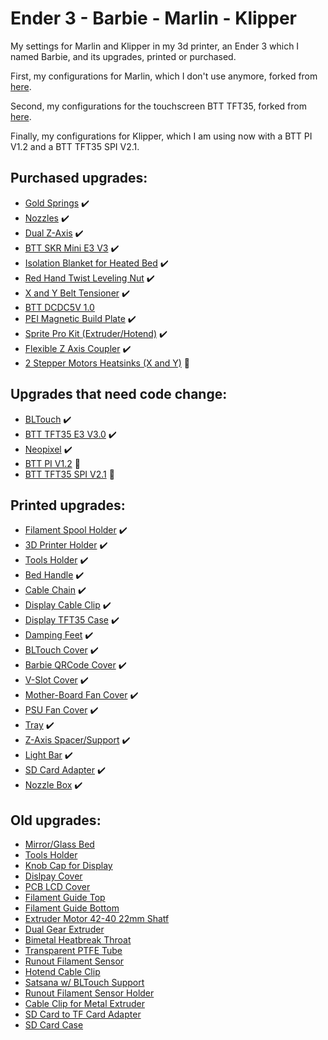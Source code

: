 # Ender 3 - Barbie - Marlin - Klipper

My settings for Marlin and Klipper in my 3d printer, an Ender 3 which I named Barbie, and its upgrades, printed or purchased.

First, my configurations for Marlin, which I don't use anymore, forked from [here](https://github.com/MarlinFirmware/Marlin/tree/bugfix-2.1.x).

Second, my configurations for the touchscreen BTT TFT35, forked from [here](https://github.com/bigtreetech/BIGTREETECH-TouchScreenFirmware).

Finally, my configurations for Klipper, which I am using now with a BTT PI V1.2 and a BTT TFT35 SPI V2.1.

## Purchased upgrades:

- [Gold Springs](https://shopee.com.br/kit-4-molas-niveladoras-Ender-3-Ender-3-Pro-Ender-3-V2-Cr-5-Cr-7-Cr-10upgrade-8mmx20mm-metal-i.603003137.17478599433) :heavy_check_mark:
- [Nozzles](https://produto.mercadolivre.com.br/MLB-3283122711-5x-bicos-mk-ender-3-s1-propluscr-6-se-cr-10-ender-5-v3-_JM?quantity=2) :heavy_check_mark:
- [Dual Z-Axis](https://pt.aliexpress.com/item/1005001699139678.html?spm=a2g0o.order_list.order_list_main.31.20e4caa4VstYAh&gatewayAdapt=glo2bra) :heavy_check_mark:
- [BTT SKR Mini E3 V3](https://pt.aliexpress.com/item/1005003519885899.html?spm=a2g0o.order_list.order_list_main.10.20e4caa4VstYAh&gatewayAdapt=glo2bra) :heavy_check_mark:
- [Isolation Blanket for Heated Bed](https://pt.aliexpress.com/item/32969500959.html?spm=a2g0o.order_list.order_list_main.21.20e4caa4VstYAh&gatewayAdapt=glo2bra) :heavy_check_mark:
- [Red Hand Twist Leveling Nut](https://pt.aliexpress.com/item/1005002492320752.html?spm=a2g0o.order_detail.order_detail_item.12.2a5e4c7frX9HCR&gatewayAdapt=glo2bra) :heavy_check_mark:
- [X and Y Belt Tensioner](https://pt.aliexpress.com/item/4000253369657.html?spm=a2g0o.order_list.order_list_main.17.20e4caa4GX1bqt&gatewayAdapt=glo2bra) :heavy_check_mark:
- [BTT DCDC5V 1.0](https://pt.aliexpress.com/item/4000474224890.html?spm=a2g0o.order_list.order_list_main.4.20e4caa4GX1bqt&gatewayAdapt=glo2bra) 
- [PEI Magnetic Build Plate](https://www.aliexpress.com/item/1005005536007858.html?spm=a2g0o.order_list.order_list_main.4.20e4caa47afA3l&gatewayAdapt=glo2bra) :heavy_check_mark:
- [Sprite Pro Kit (Extruder/Hotend)](https://pt.aliexpress.com/item/1005005048345778.html?spm=a2g0o.order_list.order_list_main.69.4b90caa4iFrj09&gatewayAdapt=glo2bra) :heavy_check_mark:
- [Flexible Z Axis Coupler](https://pt.aliexpress.com/item/10000388878608.html?spm=a2g0o.cart.0.0.25267f067JcsdN&mp=1&gatewayAdapt=glo2bra) :heavy_check_mark:
- [2 Stepper Motors Heatsinks (X and Y)](https://pt.aliexpress.com/item/1005004067477643.html?spm=a2g0o.cart.0.0.25267f067JcsdN&mp=1&gatewayAdapt=glo2bra) :construction:

## Upgrades that need code change:

- [BLTouch](https://produto.mercadolivre.com.br/MLB-1568231923-bl-touch-sensor-auto-nivelamento-impressora-3d-cnc-bltouch-_JM) :heavy_check_mark:
- [BTT TFT35 E3 V3.0](https://pt.aliexpress.com/item/4000365519309.html?spm=a2g0o.order_list.order_list_main.35.20e4caa47ACQyZ&gatewayAdapt=glo2bra) :heavy_check_mark:
- [Neopixel](https://pt.aliexpress.com/item/1005005246257542.html?spm=a2g0o.order_list.order_list_main.23.20e4caa47ACQyZ&gatewayAdapt=glo2bra) :heavy_check_mark:
- [BTT PI V1.2](https://pt.aliexpress.com/item/1005006045269463.html?spm=a2g0o.order_list.order_list_main.65.1b39caa4mPYDFK&gatewayAdapt=glo2bra) :construction:
- [BTT TFT35 SPI V2.1](https://pt.aliexpress.com/item/1005005114935485.html?spm=a2g0o.order_list.order_list_main.41.1b39caa4mPYDFK&gatewayAdapt=glo2bra) :construction:

## Printed upgrades:

- [Filament Spool Holder](https://www.thingiverse.com/thing:3209211) :heavy_check_mark:
- [3D Printer Holder](https://www.thingiverse.com/thing:5503750) :heavy_check_mark:
- [Tools Holder](https://www.thingiverse.com/thing:6100998) :heavy_check_mark:
- [Bed Handle](https://www.thingiverse.com/thing:2957507) :heavy_check_mark:
- [Cable Chain](https://www.thingiverse.com/thing:2920060) :heavy_check_mark:
- [Display Cable Clip](https://www.thingiverse.com/thing:2880021) :heavy_check_mark:
- [Display TFT35 Case](https://www.thingiverse.com/thing:4177691) :heavy_check_mark:
- [Damping Feet](https://www.thingiverse.com/thing:2913473) :heavy_check_mark:
- [BLTouch Cover](https://www.thingiverse.com/thing:3419439) :heavy_check_mark:
- [Barbie QRCode Cover](https://www.thingiverse.com/thing:5953667) :heavy_check_mark:
- [V-Slot Cover](https://www.thingiverse.com/thing:3248551) :heavy_check_mark:
- [Mother-Board Fan Cover](https://www.thingiverse.com/thing:2935204) :heavy_check_mark:
- [PSU Fan Cover](https://www.thingiverse.com/thing:3328495) :heavy_check_mark:
- [Tray](https://www.thingiverse.com/thing:2957317) :heavy_check_mark:
- [Z-Axis Spacer/Support](https://www.thingiverse.com/thing:2925230) :heavy_check_mark:
- [Light Bar](https://www.thingiverse.com/thing:5376731) :heavy_check_mark:
- [SD Card Adapter](https://www.thingiverse.com/thing:2917151) :heavy_check_mark:
- [Nozzle Box](https://www.thingiverse.com/thing:4716051) :heavy_check_mark:

## Old upgrades:

- [Mirror/Glass Bed](https://shopee.com.br/Base-Mesa-compat%C3%ADvel-com-impressora-3D-Creality-Ender-3-Vidro-e-Espelho-235mm-com-4-Presilhas-e-Adesivo-l%C3%ADquido-i.395292937.8919703149) 
- [Tools Holder](https://www.thingiverse.com/thing:4743186)
- [Knob Cap for Display](https://www.thingiverse.com/thing:3611103)
- [Dislpay Cover](https://www.thingiverse.com/thing:3670360)
- [PCB LCD Cover](https://www.thingiverse.com/thing:2858209)
- [Filament Guide Top](https://www.thingiverse.com/thing:4876137)
- [Filament Guide Bottom](https://www.thingiverse.com/thing:3052488)
- [Extruder Motor 42-40 22mm Shatf](https://pt.aliexpress.com/item/1005004532801465.html?spm=a2g0o.order_list.order_list_main.29.20e4caa4GX1bqt&gatewayAdapt=glo2bra)
- [Dual Gear Extruder](https://pt.aliexpress.com/item/1005003217848048.html?spm=a2g0o.order_list.order_list_main.26.20e4caa4VstYAh&gatewayAdapt=glo2bra)
- [Bimetal Heatbreak Throat](https://shopee.com.br/Garganta-bimetal-Ender-3-v2-bimet%C3%A1lica-Ender-3-Heatbreak-i.256613587.18376228764)
- [Transparent PTFE Tube](https://shopee.com.br/tubo-pfte-transparente-1-75mm-2mm-x-4mm-impressora-3d-Ender-3-Ender-3-Pro-Ender-3-V2-Cr-5-Cr-7-Cr-10-i.603003137.19869418331)
- [Runout Filament Sensor](https://pt.aliexpress.com/item/32965114166.html?spm=a2g0o.order_list.order_list_main.59.20e4caa47ACQyZ&gatewayAdapt=glo2bra)
- [Hotend Cable Clip](https://www.thingiverse.com/thing:4615595)
- [Satsana w/ BLTouch Support](https://www.printables.com/model/58601-satsana-ender3-bltouch-fixed)
- [Runout Filament Sensor Holder](https://www.thingiverse.com/thing:6098956)
- [Cable Clip for Metal Extruder](https://www.thingiverse.com/thing:4178305)
- [SD Card to TF Card Adapter](https://www.aliexpress.com/item/1005004941223088.html?spm=a2g0o.cart.0.0.2b9f38daHhkuYc&mp=1)
- [SD Card Case](https://www.thingiverse.com/thing:5166646)